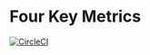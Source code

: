 # Four Key Metrics

[![CircleCI](https://circleci.com/gh/uktrade/four-key-metrics/tree/main.svg?style=svg&circle-token=7923ef77a1a56c0d2d5d2b212d1d376e324ccc58)](https://circleci.com/gh/uktrade/four-key-metrics/tree/main)
